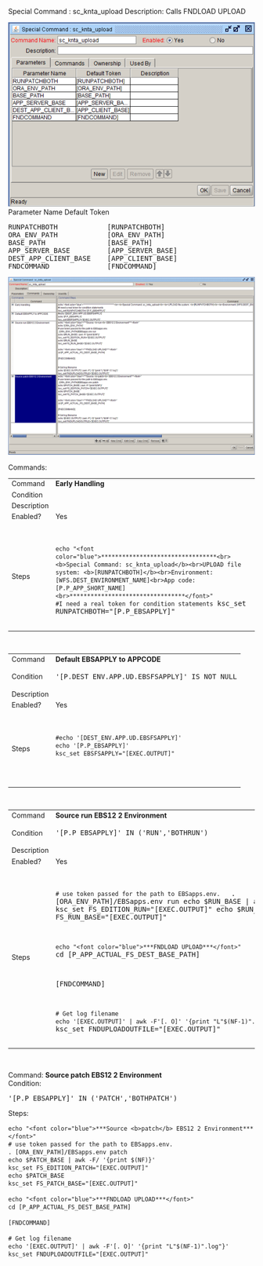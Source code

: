 
Special Command : sc_knta_upload 
Description: Calls FNDLOAD UPLOAD
  
<img src="./sc_knta_upload_parameters.PNG" width=800/>
Parameter Name    Default Token
<pre>
RUNPATCHBOTH            [RUNPATCHBOTH]
ORA_ENV_PATH            [ORA_ENV_PATH]
BASE_PATH               [BASE_PATH]
APP_SERVER_BASE         [APP_SERVER_BASE]
DEST_APP_CLIENT_BASE    [APP_CLIENT_BASE]
FNDCOMMAND              [FNDCOMMAND]
</pre>

<img src="./sc_knta_upload_commands.PNG" width=800/>

Commands:

<table>
<tr><td>Command</td><td><b>Early Handling</b></td></tr>
<tr><td>Condition</td><td></td></tr>
<tr><td>Description</td><td></td></tr>
<tr><td>Enabled?</td><td>Yes</td></tr>
<tr><td>Steps</td>
<td><pre>

```echo "<font color="blue">*********************************<br><b>Special Command: sc_knta_upload</b><br>UPLOAD file system: <b>[RUNPATCHBOTH]</b><br>Environment: [WFS.DEST_ENVIRONMENT_NAME]<br>App code: [P.P_APP_SHORT_NAME]<br>*********************************</font>" ```
```#I need a real token for condition statements```
ksc_set RUNPATCHBOTH="[P.P_EBSAPPLY]"
</pre></td></tr>
</table>

<BR>

<table>
<tr><td>Command</td><td><b>Default EBSAPPLY to APPCODE</b></td></tr>
<tr><td>Condition</td><td><pre>'[P.DEST_ENV.APP.UD.EBSFSAPPLY]' IS NOT NULL</pre></td></tr>
<tr><td>Description</td><td></td></tr>
<tr><td>Enabled?</td><td>Yes</td></tr>
<tr><td>Steps</td>
<td><pre>

```
#echo '[DEST_ENV.APP.UD.EBSFSAPPLY]'
echo '[P.P_EBSAPPLY]'
ksc_set EBSFSAPPLY="[EXEC.OUTPUT]"
```
</pre></td></tr>
</table>
<BR>

<table>
<tr><td>Command</td><td><b>Source run EBS12 2 Environment</b></td></tr>
<tr><td>Condition</td><td><pre>'[P.P_EBSAPPLY]' IN ('RUN','BOTHRUN')</pre></td></tr>
<tr><td>Description</td><td></td></tr>
<tr><td>Enabled?</td><td>Yes</td></tr>
<tr><td>Steps</td>
<td><pre>

```# use token passed for the path to EBSapps.env.  ```
. [ORA_ENV_PATH]/EBSapps.env run
echo $RUN_BASE | awk -F/ '{print $(NF)}'
ksc_set FS_EDITION_RUN="[EXEC.OUTPUT]"
echo $RUN_BASE
ksc_set FS_RUN_BASE="[EXEC.OUTPUT]"

```echo "<font color="blue">***FNDLOAD UPLOAD***</font>"```
cd [P_APP_ACTUAL_FS_DEST_BASE_PATH]

[FNDCOMMAND]


```# Get log filename```
```echo '[EXEC.OUTPUT]' | awk -F'[. O]' '{print "L"$(NF-1)".log"}'```
ksc_set FNDUPLOADOUTFILE="[EXEC.OUTPUT]"
</pre></td></tr>
</table>

<BR>

Command: <b>Source patch EBS12 2 Environment</b><BR>
Condition:
<pre>'[P.P_EBSAPPLY]' IN ('PATCH','BOTHPATCH')</pre>

Steps:
```
echo "<font color="blue">***Source <b>patch</b> EBS12 2 Environment***</font>"
# use token passed for the path to EBSapps.env.  
. [ORA_ENV_PATH]/EBSapps.env patch
echo $PATCH_BASE | awk -F/ '{print $(NF)}'
ksc_set FS_EDITION_PATCH="[EXEC.OUTPUT]"
echo $PATCH_BASE
ksc_set FS_PATCH_BASE="[EXEC.OUTPUT]"

echo "<font color="blue">***FNDLOAD UPLOAD***</font>"
cd [P_APP_ACTUAL_FS_DEST_BASE_PATH]

[FNDCOMMAND]

# Get log filename
echo '[EXEC.OUTPUT]' | awk -F'[. O]' '{print "L"$(NF-1)".log"}'
ksc_set FNDUPLOADOUTFILE="[EXEC.OUTPUT]"
```